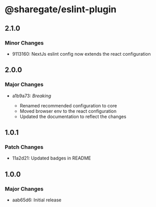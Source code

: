 # @sharegate/eslint-plugin

## 2.1.0

### Minor Changes

- 9113160: NextJs eslint config now extends the react configuration

## 2.0.0

### Major Changes

- a1b9a73: _Breaking_

  - Renamed recommended configuration to core
  - Moved browser env to the react configuration
  - Updated the documentation to reflect the changes

## 1.0.1

### Patch Changes

- 11a2d21: Updated badges in README

## 1.0.0

### Major Changes

- aab65d6: Initial release
